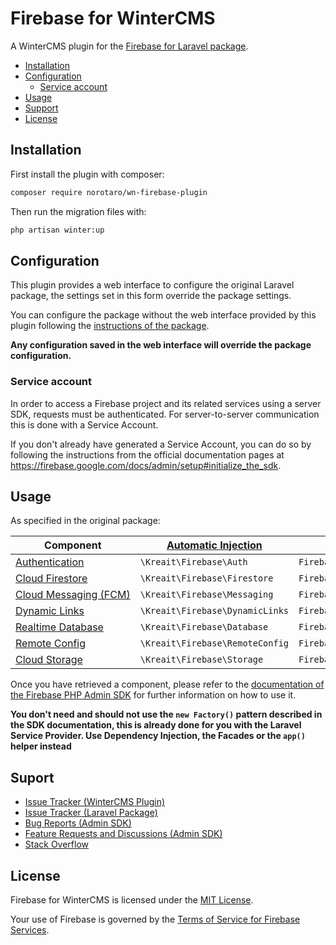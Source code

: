# Firebase for WinterCMS

A WinterCMS plugin for the [Firebase for Laravel package](https://github.com/kreait/laravel-firebase).

- [Installation](#installation)
- [Configuration](#configuration)
  - [Service account](#service-account)
- [Usage](#usage)
- [Support](#support)
- [License](#license)

## Installation

First install the plugin with composer:
```sh
composer require norotaro/wn-firebase-plugin
```

Then run the migration files with:

```sh
php artisan winter:up
```

## Configuration

This plugin provides a web interface to configure the original Laravel package, the settings set in this form override the package settings.

You can configure the package without the web interface provided by this plugin following the [instructions of the package](https://github.com/kreait/laravel-firebase#configuration).

**Any configuration saved in the web interface will override the package configuration.**

### Service account

In order to access a Firebase project and its related services using a server SDK, requests must be authenticated. For server-to-server communication this is done with a Service Account.

If you don't already have generated a Service Account, you can do so by following the instructions from the official documentation pages at https://firebase.google.com/docs/admin/setup#initialize_the_sdk.

## Usage

As specified in the original package:

| Component | [Automatic Injection](https://laravel.com/docs/5.8/container#automatic-injection) | [Facades](https://laravel.com/docs/facades) | [`app()`](https://laravel.com/docs/helpers#method-app) |
| --- | --- | --- | --- |
| [Authentication](https://firebase-php.readthedocs.io/en/stable/authentication.html) | `\Kreait\Firebase\Auth` | `Firebase::auth()` | `app('firebase.auth')` |
| [Cloud Firestore](https://firebase-php.readthedocs.io/en/stable/cloud-firestore.html) | `\Kreait\Firebase\Firestore` | `Firebase::firestore()` | `app('firebase.firestore')` |
| [Cloud&nbsp;Messaging&nbsp;(FCM)](https://firebase-php.readthedocs.io/en/stable/cloud-messaging.html) | `\Kreait\Firebase\Messaging` | `Firebase::messaging()` | `app('firebase.messaging')` |
| [Dynamic&nbsp;Links](https://firebase-php.readthedocs.io/en/stable/dynamic-links.html) | `\Kreait\Firebase\DynamicLinks` | `Firebase::dynamicLinks()` | `app('firebase.dynamic_links')` |
| [Realtime Database](https://firebase-php.readthedocs.io/en/stable/realtime-database.html) | `\Kreait\Firebase\Database` | `Firebase::database()` | `app('firebase.database')` |
| [Remote Config](https://firebase-php.readthedocs.io/en/stable/remote-config.html) | `\Kreait\Firebase\RemoteConfig` | `Firebase::remoteConfig()` | `app('firebase.remote_config')` |
| [Cloud Storage](https://firebase-php.readthedocs.io/en/stable/cloud-storage.html) | `\Kreait\Firebase\Storage` | `Firebase::storage()` | `app('firebase.storage')` |

Once you have retrieved a component, please refer to the [documentation of the Firebase PHP Admin SDK](https://firebase-php.readthedocs.io)
for further information on how to use it.

**You don't need and should not use the `new Factory()` pattern described in the SDK documentation, this is already
done for you with the Laravel Service Provider. Use Dependency Injection, the Facades or the `app()` helper instead**

## Suport

- [Issue Tracker (WinterCMS Plugin)](https://github.com/norotaro/wn-firebase-plugin/issues/)
- [Issue Tracker (Laravel Package)](https://github.com/kreait/laravel-firebase/issues/)
- [Bug Reports (Admin SDK)](https://github.com/kreait/firebase-php/issues/)
- [Feature Requests and Discussions (Admin SDK)](https://github.com/kreait/firebase-php/discussions)
- [Stack Overflow](https://stackoverflow.com/questions/tagged/firebase+php)

## License

Firebase for WinterCMS is licensed under the [MIT License](LICENSE).

Your use of Firebase is governed by the [Terms of Service for Firebase Services](https://firebase.google.com/terms/).